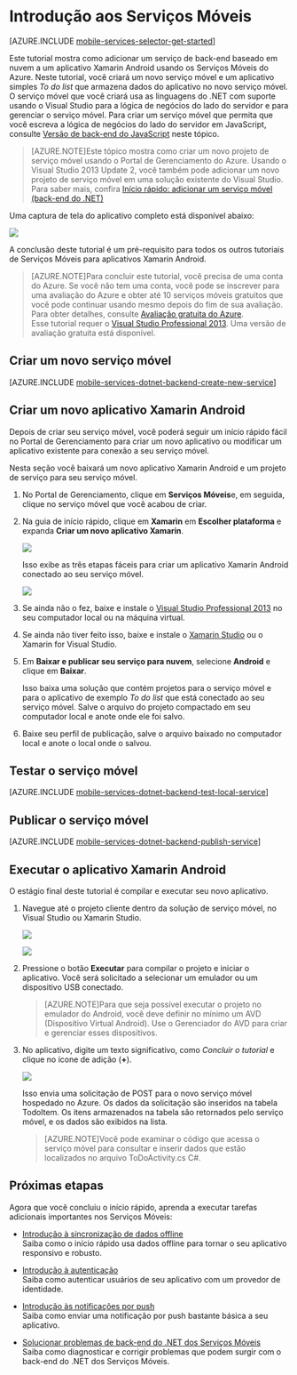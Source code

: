 <properties
	pageTitle="Introdução aos Serviços Móveis para aplicativos Xamarin Android - Serviços Móveis do Azure"
	description="Siga este tutorial para começar a usar os serviços móveis do Azure para desenvolvimento Android Xamarin"
	services="mobile-services"
	documentationCenter="xamarin"
	authors="lindydonna"
	manager="dwrede"
	editor="mollybos"/>

<tags
	ms.service="mobile-services"
	ms.workload="mobile" 
	ms.tgt_pltfrm="mobile-xamarin-android"
	ms.devlang="dotnet"
	ms.topic="article"
	ms.date="04/24/2015"
	ms.author="donnam"/>

# <a name="getting-started"></a>Introdução aos Serviços Móveis

[AZURE.INCLUDE [mobile-services-selector-get-started](../../includes/mobile-services-selector-get-started.md)]

Este tutorial mostra como adicionar um serviço de back-end baseado em nuvem a um aplicativo Xamarin Android usando os Serviços Móveis do Azure. Neste tutorial, você criará um novo serviço móvel e um aplicativo simples _To do list_ que armazena dados do aplicativo no novo serviço móvel. O serviço móvel que você criará usa as linguagens do .NET com suporte usando o Visual Studio para a lógica de negócios do lado do servidor e para gerenciar o serviço móvel. Para criar um serviço móvel que permita que você escreva a lógica de negócios do lado do servidor em JavaScript, consulte [Versão de back-end do JavaScript] neste tópico.

>[AZURE.NOTE]Este tópico mostra como criar um novo projeto de serviço móvel usando o Portal de Gerenciamento do Azure. Usando o Visual Studio 2013 Update 2, você também pode adicionar um novo projeto de serviço móvel em uma solução existente do Visual Studio. Para saber mais, confira [Início rápido: adicionar um serviço móvel (back-end do .NET)](http://msdn.microsoft.com/library/windows/apps/dn629482.aspx)

Uma captura de tela do aplicativo completo está disponível abaixo:

![][0]

A conclusão deste tutorial é um pré-requisito para todos os outros tutoriais de Serviços Móveis para aplicativos Xamarin Android.

>[AZURE.NOTE]Para concluir este tutorial, você precisa de uma conta do Azure. Se você não tem uma conta, você pode se inscrever para uma avaliação do Azure e obter até 10 serviços móveis gratuitos que você pode continuar usando mesmo depois do fim de sua avaliação. Para obter detalhes, consulte <a href="http://www.windowsazure.com/pricing/free-trial/?WT.mc_id=A0E0E5C02&amp;returnurl=http%3A%2F%2Fwww.windowsazure.com%2Fpt-br%2Fdocumentation%2Farticles%2Fmobile-services-dotnet-backend-xamarin-android-get-started" target="_blank">Avaliação gratuita do Azure</a>.<br /> Esse tutorial requer o <a href="https://go.microsoft.com/fwLink/p/?LinkID=257546" target="_blank">Visual Studio Professional 2013</a>. Uma versão de avaliação gratuita está disponível.

## Criar um novo serviço móvel

[AZURE.INCLUDE [mobile-services-dotnet-backend-create-new-service](../../includes/mobile-services-dotnet-backend-create-new-service.md)]

## Criar um novo aplicativo Xamarin Android

Depois de criar seu serviço móvel, você poderá seguir um início rápido fácil no Portal de Gerenciamento para criar um novo aplicativo ou modificar um aplicativo existente para conexão a seu serviço móvel.

Nesta seção você baixará um novo aplicativo Xamarin Android e um projeto de serviço para seu serviço móvel.

1. No Portal de Gerenciamento, clique em **Serviços Móveis**e, em seguida, clique no serviço móvel que você acabou de criar.

2. Na guia de início rápido, clique em **Xamarin** em **Escolher plataforma** e expanda **Criar um novo aplicativo Xamarin**.

   	![][6]

   	Isso exibe as três etapas fáceis para criar um aplicativo Xamarin Android conectado ao seu serviço móvel.

  	![][7]

3. Se ainda não o fez, baixe e instale o <a href="https://go.microsoft.com/fwLink/p/?LinkID=257546" target="_blank">Visual Studio Professional 2013</a> no seu computador local ou na máquina virtual.

4. Se ainda não tiver feito isso, baixe e instale o [Xamarin Studio] ou o Xamarin for Visual Studio.

5. Em **Baixar e publicar seu serviço para nuvem**, selecione **Android** e clique em **Baixar**.

  	Isso baixa uma solução que contém projetos para o serviço móvel e para o aplicativo de exemplo _To do list_ que está conectado ao seu serviço móvel. Salve o arquivo do projeto compactado em seu computador local e anote onde ele foi salvo.

6. Baixe seu perfil de publicação, salve o arquivo baixado no computador local e anote o local onde o salvou.

## Testar o serviço móvel

[AZURE.INCLUDE [mobile-services-dotnet-backend-test-local-service](../../includes/mobile-services-dotnet-backend-test-local-service.md)]

## Publicar o serviço móvel

[AZURE.INCLUDE [mobile-services-dotnet-backend-publish-service](../../includes/mobile-services-dotnet-backend-publish-service.md)]

## Executar o aplicativo Xamarin Android

O estágio final deste tutorial é compilar e executar seu novo aplicativo.

1. Navegue até o projeto cliente dentro da solução de serviço móvel, no Visual Studio ou Xamarin Studio.

	![][8]

	![][9]

2. Pressione o botão **Executar** para compilar o projeto e iniciar o aplicativo. Você será solicitado a selecionar um emulador ou um dispositivo USB conectado.

	> [AZURE.NOTE]Para que seja possível executar o projeto no emulador do Android, você deve definir no mínimo um AVD (Dispositivo Virtual Android). Use o Gerenciador do AVD para criar e gerenciar esses dispositivos.

3. No aplicativo, digite um texto significativo, como _Concluir o tutorial_ e clique no ícone de adição (**+**).

	![][10]

	Isso envia uma solicitação de POST para o novo serviço móvel hospedado no Azure. Os dados da solicitação são inseridos na tabela TodoItem. Os itens armazenados na tabela são retornados pelo serviço móvel, e os dados são exibidos na lista.

	> [AZURE.NOTE]Você pode examinar o código que acessa o serviço móvel para consultar e inserir dados que estão localizados no arquivo ToDoActivity.cs C#.

## Próximas etapas
Agora que você concluiu o início rápido, aprenda a executar tarefas adicionais importantes nos Serviços Móveis:

* [Introdução à sincronização de dados offline] <br/>Saiba como o início rápido usa dados offline para tornar o seu aplicativo responsivo e robusto.

* [Introdução à autenticação] <br/>Saiba como autenticar usuários de seu aplicativo com um provedor de identidade.

* [Introdução às notificações por push] <br/>Saiba como enviar uma notificação por push bastante básica a seu aplicativo.

* [Solucionar problemas de back-end do .NET dos Serviços Móveis] <br/> Saiba como diagnosticar e corrigir problemas que podem surgir com o back-end do .NET dos Serviços Móveis.

<!-- Anchors. -->
[Getting started with Mobile Services]: #getting-started
[Create a new mobile service]: #create-new-service
[Next Steps]: #next-steps



<!-- Images. -->
[0]: ./media/mobile-services-dotnet-backend-xamarin-android-get-started/mobile-quickstart-completed-android.png
[6]: ./media/mobile-services-dotnet-backend-xamarin-android-get-started/mobile-portal-quickstart-xamarin.png
[7]: ./media/mobile-services-dotnet-backend-xamarin-android-get-started/mobile-quickstart-steps-xamarin-android.png
[8]: ./media/mobile-services-dotnet-backend-xamarin-android-get-started/mobile-xamarin-project-android-vs.png
[9]: ./media/mobile-services-dotnet-backend-xamarin-android-get-started/mobile-xamarin-project-android-xs.png
[10]: ./media/mobile-services-dotnet-backend-xamarin-android-get-started/mobile-quickstart-startup-android.png

<!-- URLs. -->
[Introdução à sincronização de dados offline]: mobile-services-xamarin-android-get-started-offline-data.md
[Introdução à autenticação]: mobile-services-dotnet-backend-xamarin-android-get-started-users.md
[Introdução às notificações por push]: mobile-services-dotnet-backend-xamarin-android-get-started-push.md
[Visual Studio Professional 2013]: https://go.microsoft.com/fwLink/p/?LinkID=257546
[Mobile Services SDK]: http://go.microsoft.com/fwlink/?LinkId=257545
[JavaScript and HTML]: mobile-services-win8-javascript/
[Management Portal]: https://manage.windowsazure.com/
[Versão de back-end do JavaScript]: mobile-services-android-get-started.md
[Get started with data in Mobile Services using Visual Studio 2012]: ../mobile-services-windows-store-dotnet-get-started-data-vs2012.md
[Solucionar problemas de back-end do .NET dos Serviços Móveis]: mobile-services-dotnet-backend-how-to-troubleshoot.md


[Xamarin Studio]: http://xamarin.com/download
[Xcode]: https://go.microsoft.com/fwLink/?LinkID=266532&clcid=0x409
[Xamarin for Windows]: https://go.microsoft.com/fwLink/?LinkID=330242&clcid=0x409
 

<!---HONumber=July15_HO1-->